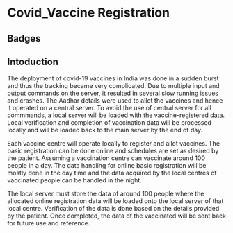# Covid_Vaccine Registration
## Badges
## Intoduction
The deployment of covid-19 vaccines in India was done in a sudden burst and thus the tracking became very complicated. Due to multiple input and output commands on the server, it resulted in several slow running issues and crashes. The Aadhar details were used to allot the vaccines and hence it operated on a central server. To avoid the use of central server for all commmands, a local server will be loaded with the vaccine-registered data. Local verification and completion of vaccination data will be processed locally and will be loaded back to the main server by the end of day.

Each vaccine centre will operate locally to register and allot vaccines. The basic registration can be done online and schedules are set as desired by the patient. Assuming a vaccination centre can vaccinate around 100 people in a day. The data handling for online basic registration will be mostly done in the day time and the data acquired by the local centres of vaccinated people can be handled in the night.

The local server must store the data of around 100 people where the allocated online registration data will be loaded onto the local server of that local centre. Verification of the data is done based on the details provided by the patient. Once completed, the data of the vaccinated will be sent back for future use and reference.
